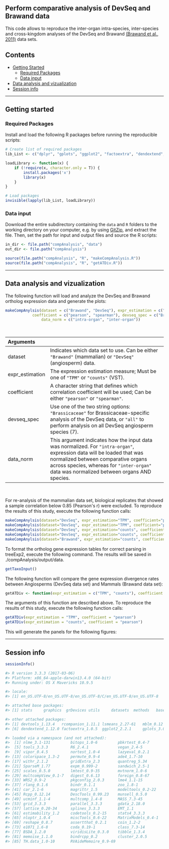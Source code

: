 
## Perform comparative analysis of DevSeq and Brawand data

This code allows to reproduce the inter-organ intra-species, inter-species and cross-kingdom analyses of the DevSeq and Brawand [(Brawand et al., 2011)](https://pubmed.ncbi.nlm.nih.gov/22012392/) data sets. 


## Contents

* [Getting Started](#getting-started)
  * [Required Packages](#required-packages)
  * [Data input](#data-input)
* [Data analysis and vizualization](#data-analysis-and-vizualization)
* [Session info](#session-info)

---
## Getting started


### Required Packages
Install and load the following R packages before running the reproducible scripts:

```R
# Create list of required packages
lib_List <- c("dplyr", "gplots", "ggplot2", "factoextra", "dendextend", "ggbeeswarm", "mblm", "lsmeans", "rcompanion", "devtools")

loadLibrary <- function(x) { 
    if (!require(x, character.only = T)) {
        install.packages('x')
        library(x)
    }
}

# Load packages
invisible(lapply(lib_List, loadLibrary))

```

### Data input
Download the entire subdirectory containing the `data` and `R` folders to the working directory on your computer, e.g. by using [GitZip](http://kinolien.github.io/gitzip/), and extract the file. Then, set the path for input and output files and source the R scripts: 

```R
in_dir <- file.path("compAnalysis", "data")
out_dir <- file.path("compAnalysis")

source(file.path("compAnalysis", "R", "makeCompAnalysis.R"))
source(file.path("compAnalysis", "R", "getATDiv.R"))

```
---
## Data analysis and vizualization

The following function will load and analyze the DevSeq and Brawand ortholog expression data and generate the plots: 

```R
makeCompAnylsis(dataset = c("Brawand", "DevSeq"), expr_estimation = c("TPM", "counts"), 
	        coefficient = c("pearson", "spearman"), devseq_spec = c("Brassicaceae", "all"), 
                data_norm = c("intra-organ", "inter-organ"))

```
</br>

| Arguments  |  |
| :---  | :---  |
| dataset  | Indicates which data set to use. Can be either `"Brawand"` (mammalian) or `"DevSeq"` (angiosperm) data. |
| expr_estimation  | The expression estimation measure; Must be one of `"TPM"` or `"counts"` (VST). |
| coefficient  | A character string that defines which correlation coefficient will be used; Can be either `"pearson"` or `"spearman"`. |
| devseq_spec  | Use one of the two string options: `"Brassicaceae"` for Brassicaceae-specific analysis of the DevSeq data, or `"all"` to perform analysis on all DevSeq angiosperm species (7). |
| data_norm  | This argument indicates how the input data was normalized. For `"intra-organ"`, expression data will be loaded that was normalized between comparative organs across species, whereas for `"inter-organ"` data was normalized between organs AND species. |

</br>

For re-analysis of the mammalian data set, biological replicates that showed a sample correlation below 0.85 (Pearson's r) were excluded. To reproduce the results of this study, execute the following function calls:

```R
makeCompAnylsis(dataset="DevSeq", expr_estimation="TPM", coefficient="pearson", spec="Brassicaeae", data_norm="inter-organ")
makeCompAnylsis(dataset="DevSeq", expr_estimation="TPM", coefficient="pearson", spec="all", data_norm="inter-organ")
makeCompAnylsis(dataset="DevSeq", expr_estimation="counts", coefficient="pearson", spec="Brassicaeae", data_norm="inter-organ")
makeCompAnylsis(dataset="DevSeq", expr_estimation="counts", coefficient="pearson", spec="all", data_norm="inter-organ")
makeCompAnylsis(dataset="Brawand", expr_estimation="counts", coefficient="pearson", data_norm="inter-organ")

```

To format the ortholog gene expression tables for correct parsing in treeExp2, execute the following command. The results will be saved in ./compAnalysis/output/data.

```R
getTaxoInput()

```

The following function will compare the gene expression divergence rates between Angiosperms (DevSeq data set) and Mammals (Brawand data set): 

```R
getATDiv <- function(expr_estimation = c("TPM", "counts"), coefficient = c("pearson", "spearman"))

```

The arguments of this function are described above. To reproduce the results of this study, execute the following function calls:

```R
getATDiv(expr_estimation = "TPM", coefficient = "pearson")
getATDiv(expr_estimation = "counts", coefficient = "pearson")

```
This will generate the panels for the following figures:


---
## Session info

```R
sessionInfo()
```

```R
#> R version 3.3.3 (2017-03-06)
#> Platform: x86_64-apple-darwin13.4.0 (64-bit)
#> Running under: OS X Mavericks 10.9.5

#> locale:
#> [1] en_US.UTF-8/en_US.UTF-8/en_US.UTF-8/C/en_US.UTF-8/en_US.UTF-8

#> attached base packages:
#> [1] stats     graphics  grDevices utils     datasets  methods   base

#> other attached packages:
#> [1] devtools_1.13.4   rcompanion_1.11.1 lsmeans_2.27-61   mblm_0.12         ggbeeswarm_0.6.0
#> [6] dendextend_1.12.0 factoextra_1.0.5  ggplot2_2.2.1     gplots_3.0.1.1    dplyr_0.7.4

#> loaded via a namespace (and not attached):
#>  [1] nlme_3.1-131         bitops_1.0-6         pbkrtest_0.4-7       ordinal_2015.6-28   
#>  [5] tools_3.3.3          R6_2.4.1             vegan_2.4-5          KernSmooth_2.23-15  
#>  [9] vipor_0.4.5          nortest_1.0-4        lazyeval_0.2.1       mgcv_1.8-17         
#> [13] colorspace_1.3-2     permute_0.9-4        ade4_1.7-10          nnet_7.3-12         
#> [17] withr_2.1.2          gridExtra_2.3        quantreg_5.34        hermite_1.1.1       
#> [21] SparseM_1.77         expm_0.999-2         sandwich_2.5-1       caTools_1.17.1      
#> [25] scales_0.5.0         lmtest_0.9-35        mvtnorm_1.0-6        mc2d_0.1-18         
#> [29] multcompView_0.1-7   digest_0.6.13        foreign_0.8-67       minqa_1.2.4         
#> [33] WRS2_0.9-2           pkgconfig_2.0.3      lme4_1.1-15          manipulate_1.0.1    
#> [37] rlang_0.1.6          bindr_0.1.1          zoo_1.8-1            gtools_3.5.0        
#> [41] car_2.1-6            magrittr_1.5         modeltools_0.2-22    Matrix_1.2-8        
#> [45] Rcpp_0.12.14         DescTools_0.99.23    munsell_0.5.0        viridis_0.5.1       
#> [49] ucminf_1.1-4         multcomp_1.4-8       MASS_7.3-45          plyr_1.8.4          
#> [53] grid_3.3.3           parallel_3.3.3       gdata_2.18.0         ggrepel_0.7.0       
#> [57] lattice_0.20-34      splines_3.3.3        EMT_1.1              boot_1.3-18         
#> [61] estimability_1.2     codetools_0.2-15     stats4_3.3.3         glue_1.2.0          
#> [65] nloptr_1.0.4         miscTools_0.6-22     MatrixModels_0.4-1   gtable_0.3.0        
#> [69] reshape_0.8.7        assertthat_0.2.1     coin_1.2-2           xtable_1.8-4        
#> [73] e1071_1.6-8          coda_0.19-1          class_7.3-14         survival_2.40-1     
#> [77] BSDA_1.2.0           viridisLite_0.3.0    tibble_1.3.4         beeswarm_0.2.3      
#> [81] memoise_1.1.0        bindrcpp_0.2         cluster_2.0.5        maxLik_1.3-4        
#> [85] TH.data_1.0-10       RVAideMemoire_0.9-69


```
